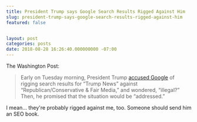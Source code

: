 ```yaml
---
title: President Trump says Google Search Results Rigged Against Him
slug: president-trump-says-google-search-results-rigged-against-him
featured: false


layout: post
categories: posts
date: 2018-08-28 16:26:40.000000000 -07:00
---
```


The Washington Post:

>  Early on Tuesday morning, President Trump [accused Google](https://www.washingtonpost.com/news/morning-mix/wp/2018/08/28/trump-wakes-up-googles-himself-and-doesnt-like-what-he-sees-illegal/?hpid=hp_rhp-top-table-main_mm-trump-google-745a%3Ahomepage%2Fstory-ans) of rigging search results for “Trump News” against “Republican/Conservative & Fair Media,” and wondered, “illegal?”
> Then, he promised that the situation would be “addressed.”

I mean… they're probably rigged against me, too. Someone should send him an SEO book.

